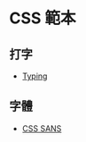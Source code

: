 # CSS 範本

## 打字
* [Typing](http://jsfiddle.net/leaverou/y8kNx/)

## 字體
* [CSS SANS](http://yusugomori.com/projects/css-sans/fonts)
